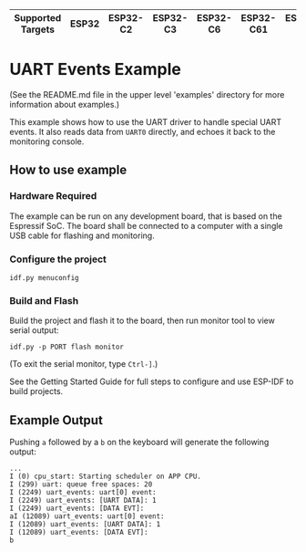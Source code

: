 | Supported Targets | ESP32 | ESP32-C2 | ESP32-C3 | ESP32-C6 | ESP32-C61 | ESP32-H2 | ESP32-P4 | ESP32-S2 | ESP32-S3 |
| ----------------- | ----- | -------- | -------- | -------- | --------- | -------- | -------- | -------- | -------- |

# UART Events Example

(See the README.md file in the upper level 'examples' directory for more information about examples.)

This example shows how to use the UART driver to handle special UART events. It also reads data from `UART0` directly,
and echoes it back to the monitoring console.

## How to use example

### Hardware Required

The example can be run on any development board, that is based on the Espressif SoC. The board shall be connected to a computer with a single USB cable for flashing and monitoring.

### Configure the project

```
idf.py menuconfig
```

### Build and Flash

Build the project and flash it to the board, then run monitor tool to view serial output:

```
idf.py -p PORT flash monitor
```

(To exit the serial monitor, type ``Ctrl-]``.)

See the Getting Started Guide for full steps to configure and use ESP-IDF to build projects.

## Example Output

Pushing `a` followed by a `b` on the keyboard will generate the following output:
```
...
I (0) cpu_start: Starting scheduler on APP CPU.
I (299) uart: queue free spaces: 20
I (2249) uart_events: uart[0] event:
I (2249) uart_events: [UART DATA]: 1
I (2249) uart_events: [DATA EVT]:
aI (12089) uart_events: uart[0] event:
I (12089) uart_events: [UART DATA]: 1
I (12089) uart_events: [DATA EVT]:
b
```
